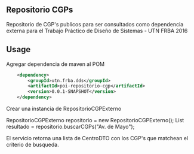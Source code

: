 Repositorio CGPs
-------------------

Repositorio de CGP's publicos para ser consultados como dependencia externa para el Trabajo Práctico de Diseño de Sistemas - UTN FRBA 2016

Usage
-------------------

Agregar dependencia de maven al POM 

```xml
	<dependency>
  		<groupId>utn.frba.dds</groupId>
		<artifactId>poi-repositorio-cgp</artifactId>
		<version>0.0.1-SNAPSHOT</version>
	</dependency>
```
Crear una instancia de RepositorioCGPExterno

RepositorioCGPExterno repositorio = new RepositorioCGPExterno();
List<CentroDTO> resultado = repositorio.buscarCGPs("Av. de Mayo");

El servicio retorna una lista de CentroDTO con los CGP's que matchean el criterio de busqueda.
